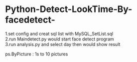# Python-Detect-LookTime-By-facedetect-

1.set config and creat sql list with MySQL_SetList.sql  
2.run Maindetect.py would start face detect program	    
3.run analysis.py and select day then would show result	    

ps.ByPicture : 1s to 10 pictures
